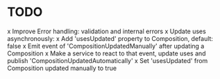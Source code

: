 # TODO

x Improve Error handling: validation and internal errors
x Update uses asynchronously:
    x Add 'usesUpdated' property to Composition, default: false
    x Emit event of 'CompositionUpdatedManually' after updating a Composition
    x Make a service to react to that event, update uses and publish 'CompositionUpdatedAutomatically'
    x Set 'usesUpdated' from Composition updated manually to true